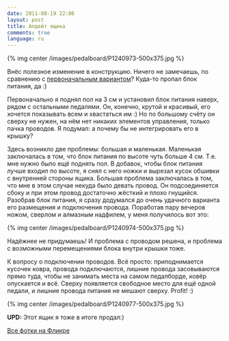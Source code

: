 ```yaml
---
date: 2011-08-19 22:06
layout: post
title: Апдейт ящика
comments: true
language: ru
---
```


{% img center /images/pedalboard/P1240973-500x375.jpg %}

Внёс полезное изменение в конструкцию. Ничего не замечаешь, по сравнению с
[первоначальным вариантом](/2011/08/11/pedalboard/)?
Куда-то пропал блок питания, да :)

Первоначально я поднял пол на 3 см и установил блок питания наверх, рядом с
остальными педалями. Он, конечно, крутой и красивый, его хочется показывать
всем и хвастаться им :) Но по большому счёту он сверху не нужен, на нём нет
никаких элементов управления, только пачка проводов. Я подумал: а почему бы не
интегрировать его в крышку?

Здесь возникло две проблемы: большая и маленькая. Маленькая заключалась в том,
что блок питания по высоте чуть больше 4 см. Т.е. мне нужно было ещё поднять
пол. В добавок, чтобы блок питания лучше входил по высоте, я снял с него ножки
и вырезал кусок обшивки с внутренней стороны ящика. Большая проблема
заключалась в том, что мне в этом случае некуда было девать провод. Он
подсоединяется сбоку и при этом провод достаточно жёсткий и плохо гнущийся.
Разобрав блок питания, я сразу додумался до очень удачного варианта его
размещения и подключения провода. Поработав пару вечеров ножом, сверлом и
алмазным надфилем, у меня получилось вот это:

{% img center /images/pedalboard/P1240974-500x375.jpg %}

Надёжнее не придумаешь! И проблема с проводом решена, и проблема с возможными
перемещениями блока внутри крышки тоже.

К вопросу о подключении проводов. Всё просто: приподнимается кусочек ковра,
провода подключаются, лишние провода засовываются прямо туда, чтобы не
занимать места на самом педалборде, ковёр опускается и всё. Сверху появляется
свободное место для ещё одной педали, и лишние провода питания не мешают
сверху. Profit! :)

{% img center /images/pedalboard/P1240977-500x375.jpg %}

**UPD:** Этот ящик я тоже в итоге продал:)

[Все фотки на Фликре](http://www.flickr.com/photos/stas_spiridonov/sets/72157631416460088/)

